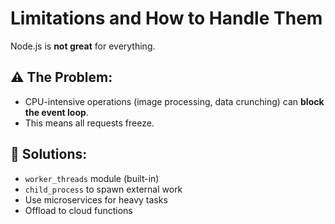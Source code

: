 # Limitations and How to Handle Them

Node.js is **not great** for everything.

## ⚠️ The Problem:

- CPU-intensive operations (image processing, data crunching) can **block the event loop**.
- This means all requests freeze.

## 🔧 Solutions:

- `worker_threads` module (built-in)
- `child_process` to spawn external work
- Use microservices for heavy tasks
- Offload to cloud functions
